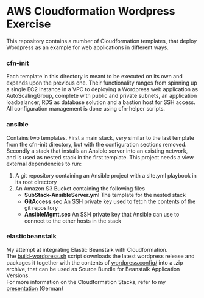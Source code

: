 # AWS Cloudformation Wordpress Exercise
This repository contains a number of Cloudformation templates, that deploy
Wordpress as an example for web applications in different ways.

### cfn-init
Each template in this directory is meant to be executed on its own and expands
upon the previous one. Their functionality ranges from spinning up a single
EC2 Instance in a VPC to deploying a Wordpress web application as
AutoScalingGroup, complete with public and private subnets, an application
loadbalancer, RDS as database solution and a bastion host for SSH access. All
configuration management is done using cfn-helper scripts.

### ansible
Contains two templates. First a main stack, very similar to the last template
from the cfn-init directory, but with the configuration sections removed.
Secondly a stack that installs an Ansible server into an existing network, and
is used as nested stack in the first template. This project needs a view
external dependencies to run:
1. A git repository containing an Ansible project with a site.yml playbook in its root directory
2. An Amazon S3 Bucket containing the following files
    - **SubStack-AnsibleServer.yml** The template for the nested stack
    - **GitAccess.sec** An SSH private key used to fetch the contents of the git repository
    - **AnsibleMgmt.sec** An SSH private key that Ansible can use to connect to the other hosts in the stack

### elasticbeanstalk
My attempt at integrating Elastic Beanstalk with Cloudformation.  
The [build-wordpress.sh](elasticbeanstalk/build-wordpress.sh) script downloads
the latest wordpress release and packages it together with the contents of 
[wordpress.config/](elasticbeanstalk/wordpress.config/) into a .zip
archive, that can be used as Source Bundle for Beanstalk Application Versions.  
For more information on the Cloudformation Stacks, refer to my
[presentation](elasticbeanstalk/presentation/beanstalk-slides.pdf) (German)
